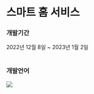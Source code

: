 <h1>스마트 홈 서비스</h1>

<h3>개발기간</h3>
2022년 12월 8일 ~ 2023년 1월 2일
</br></br>

<h3>개발언어</h3>
<img src="https://img.shields.io/badge/Kotlin?style=for-the-badge&logo=Kotlin&logoColor=#7F52FF">
